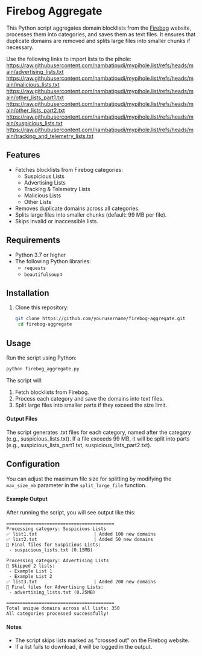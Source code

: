 
# Firebog Aggregate

This Python script aggregates domain blocklists from the [Firebog](https://firebog.net/) website, processes them into categories, and saves them as text files. It ensures that duplicate domains are removed and splits large files into smaller chunks if necessary.

Use the following links to import lists to the pihole:
https://raw.githubusercontent.com/nambatipudi/mypihole.list/refs/heads/main/advertising_lists.txt
https://raw.githubusercontent.com/nambatipudi/mypihole.list/refs/heads/main/malicious_lists.txt
https://raw.githubusercontent.com/nambatipudi/mypihole.list/refs/heads/main/other_lists_part1.txt
https://raw.githubusercontent.com/nambatipudi/mypihole.list/refs/heads/main/other_lists_part2.txt
https://raw.githubusercontent.com/nambatipudi/mypihole.list/refs/heads/main/suspicious_lists.txt
https://raw.githubusercontent.com/nambatipudi/mypihole.list/refs/heads/main/tracking_and_telemetry_lists.txt


## Features

- Fetches blocklists from Firebog categories:
  - Suspicious Lists
  - Advertising Lists
  - Tracking & Telemetry Lists
  - Malicious Lists
  - Other Lists
- Removes duplicate domains across all categories.
- Splits large files into smaller chunks (default: 99 MB per file).
- Skips invalid or inaccessible lists.

## Requirements

- Python 3.7 or higher
- The following Python libraries:
  - `requests`
  - `beautifulsoup4`

## Installation

1. Clone this repository:
   ```sh
   git clone https://github.com/yourusername/firebog-aggregate.git
    cd firebog-aggregate
   ```

## Usage

Run the script using Python:
```sh
python firebog_aggregate.py
```

The script will:

1. Fetch blocklists from Firebog.
2. Process each category and save the domains into text files.
3. Split large files into smaller parts if they exceed the size limit.
 
#### Output Files
The script generates .txt files for each category, named after the category (e.g., suspicious_lists.txt). If a file exceeds 99 MB, it will be split into parts (e.g., suspicious_lists_part1.txt, suspicious_lists_part2.txt).

## Configuration
You can adjust the maximum file size for splitting by modifying the ``max_size_mb`` parameter in the ``split_large_file`` function.

#### Example Output
After running the script, you will see output like this:

```
========================================
Processing category: Suspicious Lists
✅ list1.txt                     | Added 100 new domains
✅ list2.txt                     | Added 50 new domains
📁 Final files for Suspicious Lists:
 - suspicious_lists.txt (0.15MB)

Processing category: Advertising Lists
🚫 Skipped 2 lists:
 - Example List 1
 - Example List 2
✅ list3.txt                     | Added 200 new domains
📁 Final files for Advertising Lists:
 - advertising_lists.txt (0.25MB)

========================================
Total unique domains across all lists: 350
All categories processed successfully!
```

#### Notes
* The script skips lists marked as "crossed out" on the Firebog website.
* If a list fails to download, it will be logged in the output.

